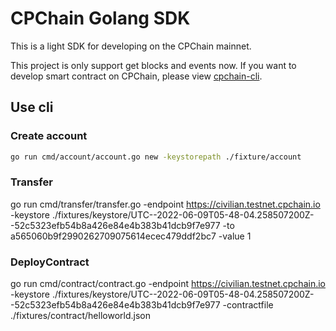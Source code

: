 # CPChain Golang SDK

This is a light SDK for developing on the CPChain mainnet.

This project is only support get blocks and events now. If you want to develop smart contract on CPChain, please view [cpchain-cli](https://github.com/cpchain/cpchain-cli).


## Use cli

### Create account

```bash
go run cmd/account/account.go new -keystorepath ./fixture/account
```

### Transfer

go run cmd/transfer/transfer.go -endpoint https://civilian.testnet.cpchain.io -keystore ./fixtures/keystore/UTC--2022-06-09T05-48-04.258507200Z--52c5323efb54b8a426e84e4b383b41dcb9f7e977 -to a565060b9f2990262709075614ecec479ddf2bc7 -value 1

### DeployContract
go run cmd/contract/contract.go -endpoint https://civilian.testnet.cpchain.io -keystore ./fixtures/keystore/UTC--2022-06-09T05-48-04.258507200Z--52c5323efb54b8a426e84e4b383b41dcb9f7e977 -contractfile ./fixtures/contract/helloworld.json